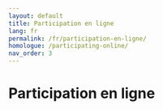 ```yaml
---
layout: default
title: Participation en ligne
lang: fr
permalink: /fr/participation-en-ligne/
homologue: /participating-online/
nav_order: 3
---
```


# Participation en ligne
